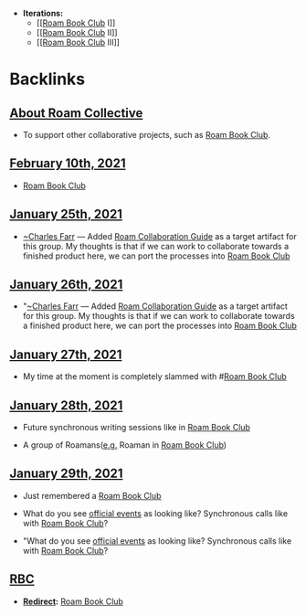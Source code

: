 - **Iterations:**
    - [[[Roam Book Club](<[[Roam Book Club.md>) I]]
    - [[[Roam Book Club](<[[Roam Book Club.md>) II]]
    - [[[Roam Book Club](<[[Roam Book Club.md>) III]]

# Backlinks
## [About Roam Collective](<About Roam Collective.md>)
- To support other collaborative projects, such as [Roam Book Club](<Roam Book Club.md>).

## [February 10th, 2021](<February 10th, 2021.md>)
- [Roam Book Club](<Roam Book Club.md>)

## [January 25th, 2021](<January 25th, 2021.md>)
- [~](<~.md>)[Charles Farr](<Charles Farr.md>) — Added [Roam Collaboration Guide](<Roam Collaboration Guide.md>) as a target artifact for this group. My thoughts is that if we can work to collaborate towards a finished product here, we can port the processes into [Roam Book Club](<Roam Book Club.md>)

## [January 26th, 2021](<January 26th, 2021.md>)
- "[~](<~.md>)[Charles Farr](<Charles Farr.md>) — Added [Roam Collaboration Guide](<Roam Collaboration Guide.md>) as a target artifact for this group. My thoughts is that if we can work to collaborate towards a finished product here, we can port the processes into [Roam Book Club](<Roam Book Club.md>)

## [January 27th, 2021](<January 27th, 2021.md>)
- My time at the moment is completely slammed with #[Roam Book Club](<Roam Book Club.md>)

## [January 28th, 2021](<January 28th, 2021.md>)
- Future synchronous writing sessions like in [Roam Book Club](<Roam Book Club.md>)

- A group of Roamans([e.g.](<e.g..md>) Roaman in [Roam Book Club](<Roam Book Club.md>))

## [January 29th, 2021](<January 29th, 2021.md>)
- Just remembered a [Roam Book Club](<Roam Book Club.md>)

- What do you see [official events](((yuqfEynX8))) as looking like? Synchronous calls like with [Roam Book Club](<Roam Book Club.md>)?

- "What do you see [official events](((yuqfEynX8))) as looking like? Synchronous calls like with [Roam Book Club](<Roam Book Club.md>)?

## [RBC](<RBC.md>)
- **[Redirect](<Redirect.md>):** [Roam Book Club](<Roam Book Club.md>)

